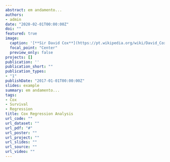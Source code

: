 ```yaml
---
abstract: em andamento...
authors:
- admin
date: "2020-02-01T00:00:00Z"
doi: ""
featured: true
image:
  caption: '[**Sir David Cox**](https://pt.wikipedia.org/wiki/David_Cox)'
  focal_point: "Center"
  preview_only: false
projects: []
publication: ''
publication_short: ""
publication_types:
- "1"
publishDate: "2017-01-01T00:00:00Z"
slides: example
summary: em andamento...
tags:
- Cox
- Survival
- Regression
title: Cox Regression Analysis
url_code: ""
url_dataset: ""
url_pdf: "#"
url_poster: ""
url_project: ""
url_slides: ""
url_source: ""
url_video: ""
---
```

